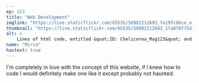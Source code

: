 ```yaml
---
ep: 123
title: "Web Development"
imglink: "https://live.staticflickr.com/65535/50982212693_fe19fc86ce_o.jpg"
thumbnail: "https://live.staticflickr.com/65535/50982212693_1fa876f75d_q.jpg"
alt: >
    Lines of html code, entitled &quot;ID: Chelicerea_Mag123&quot; and containing the phrases &quot;come in,&quot; &quot;Carlos Vittery Carlos Vittery,&quot; &quot;say hello to mother puppet,&quot; &quot;no lies or else &lt;3,&quot; and &quot;mountains don&#x27;t apologise&quot;
name: "Miria"
hastext: true
---
```

I'm completely in love with the concept of this website, if I knew how to code I would definitely make one like it except probably not haunted.
